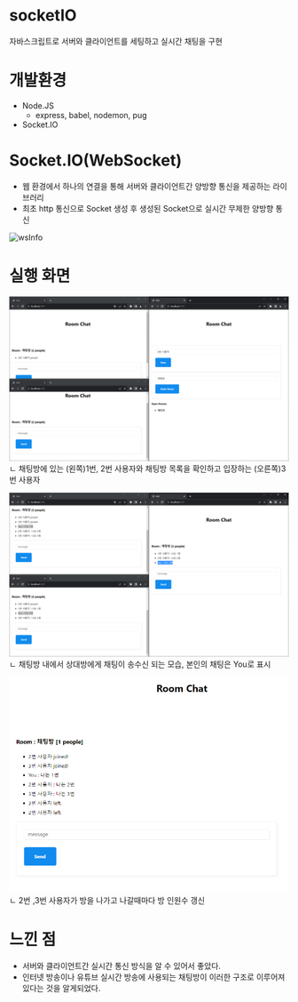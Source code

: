 # socketIO
자바스크립트로 서버와 클라이언트를 세팅하고 실시간 채팅을 구현


# 개발환경
- Node.JS
  - express, babel, nodemon, pug
- Socket.IO


# Socket.IO(WebSocket)
- 웹 환경에서 하나의 연결을 통해 서버와 클라이언트간 양방향 통신을 제공하는 라이브러리
- 최초 http 통신으로 Socket 생성 후 생성된 Socket으로 실시간 무제한 양방향 통신

![wsInfo](https://img1.daumcdn.net/thumb/R1280x0/?scode=mtistory2&fname=https%3A%2F%2Fblog.kakaocdn.net%2Fdn%2FD7H9g%2FbtrV6dPzOCG%2Fmmz0gCCsxzkbv903ptRX71%2Fimg.png)

# 실행 화면
![test1](./img/test1.PNG)
ㄴ 채팅방에 있는 (왼쪽)1번, 2번 사용자와 채팅방 목록을 확인하고 입장하는 (오른쪽)3번 사용자


![test2](./img/test2.PNG)
ㄴ 채팅방 내에서 상대방에게 채팅이 송수신 되는 모습, 본인의 채팅은 You로 표시


![test3](./img/test3.PNG)
ㄴ 2번 ,3번 사용자가 방을 나가고 나갈때마다 방 인원수 갱신


# 느낀 점
- 서버와 클라이언트간 실시간 통신 방식을 알 수 있어서 좋았다.
- 인터넷 방송이나 유튜브 실시간 방송에 사용되는 채팅방이 이러한 구조로 이루어져 있다는 것을 알게되었다.
